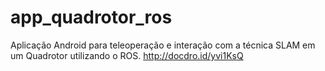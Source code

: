 # app_quadrotor_ros
Aplicação Android para teleoperação e interação com a técnica SLAM em um Quadrotor utilizando o ROS.
http://docdro.id/yvi1KsQ
